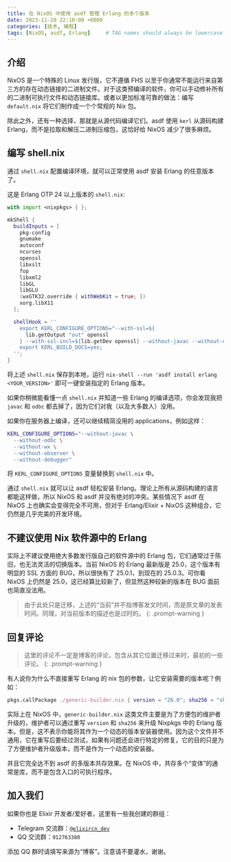```yaml
---
title: 在 NixOS 中使用 asdf 管理 Erlang 的多个版本
date: 2023-11-20 22:10:00 +0800
categories: [技术, 编程]
tags: [NixOS, asdf, Erlang]     # TAG names should always be lowercase
---
```


## 介绍

NixOS 是一个特殊的 Linux 发行版，它不遵循 FHS 以至于你通常不能运行来自第三方的存在动态链接的二进制文件。对于这类预编译的软件，你可以手动修补所有的二进制可执行文件和动态链接库。或者以更加标准可靠的做法：编写 `default.nix` 将它们制作成一个个常规的 Nix 包。

除此之外，还有一种选择，那就是从源代码编译它们。asdf 使用 `kerl` 从源码构建 Erlang，而不是拉取和解压二进制压缩包，这恰好给 NixOS 减少了很多麻烦。

## 编写 shell.nix

通过 `shell.nix` 配置编译环境，就可以正常使用 asdf 安装 Erlang 的任意版本了。

这是 Erlang OTP 24 以上版本的 `shell.nix`:

```nix
with import <nixpkgs> { };

mkShell {
  buildInputs = [
    pkg-config
    gnumake
    autoconf
    ncurses
    openssl
    libxslt
    fop
    libxml2
    libGL
    libGLU
    (wxGTK32.override { withWebKit = true; })
    xorg.libX11
  ];

  shellHook = ''
    export KERL_CONFIGURE_OPTIONS="--with-ssl=${
      lib.getOutput "out" openssl
    } --with-ssl-incl=${lib.getDev openssl} --without-javac --without-odbc";
    export KERL_BUILD_DOCS=yes;
  '';
}
```

将上述 `shell.nix` 保存到本地，运行 `nix-shell --run 'asdf install erlang <YOUR_VERSION>'` 即可一键安装指定的 Erlang 版本。

如果你稍微能看懂一点 `shell.nix` 并知道一些 Erlang 的编译选项，你会发现我把 `javac` 和 `odbc` 都去掉了，因为它们对我（以及大多数人）没用。

如果你在服务器上编译，还可以继续精简没用的 applications，例如这样：

```bash
KERL_CONFIGURE_OPTIONS="--without-javac \
  --without-odbc \
  --without-wx \
  --without-observer \
  --without-debugger"
```

将 `KERL_CONFIGURE_OPTIONS` 变量替换到 `shell.nix` 中。

通过 `shell.nix` 就可以让 asdf 轻松安装 Erlang。理论上所有从源码构建的语言都能这样做，所以 NixOS 和 asdf 并没有绝对的冲突。某些情况下 asdf 在 NixOS 上也确实会变得完全不可用，但对于 Erlang/Elixir + NixOS 这种组合，它仍然是几乎完美的开发环境。

## 不建议使用 Nix 软件源中的 Erlang

实际上不建议使用绝大多数发行版自己的软件源中的 Erlang 包，它们通常过于陈旧，也无法灵活的切换版本。当前 NixOS 的 Erlang 最新版是 25.0，这个版本有明显的 SSL 方面的 BUG，所以很快有了 25.0.1，到现在的 25.0.3。可你看 NixOS 上仍然是 25.0，这已经算比较新了，但显然这种较新的版本在 BUG 面前也简直没法用。

>由于此处只是迁移，上述的“当前”并不指博客发文时间，而是原文章的发表时间。同理，对当前版本的描述也是过时的。
{: .prompt-warning }

## 回复评论

>这里的评论不一定是博客的评论，包含从其它位置迁移过来时，最初的一些评论。
{: .prompt-warning }

有人说你为什么不直接重写 Erlang 的 nix 包的参数，让它安装需要的版本呢？例如：

```nix
pkgs.callPackage ./generic-builder.nix { version = "26.0"; sha256 = "sha256-7z5LkCLyjqGlo48XlcwAUiu1FkmAAewEGnP30QDDme8="; }
```

实际上在 NixOS 中，`generic-builder.nix` 这类文件主要是为了方便包的维护者升级的，维护者可以通过重写 `version` 和 `sha256` 来升级 Nixpkgs 中的 Erlang 版本。但是，这不表示你能将其作为一个动态的版本安装器使用。因为这个文件并不通用，它在重写后要经过测试，如果有问题还会进行特定的修复。它的目的只是为了方便维护者升级版本，而不是作为一个动态的安装器。

并且它完全达不到 asdf 的多版本共存效果。在 NixOS 中，共存多个“变体”的通常是库，而不是包含入口的可执行程序。

## 加入我们

如果你也是 Elixir 开发者/爱好者，这里有一些我创建的群组：

- Telegram 交流群：[`@elixircn_dev`](https://t.me/elixircn_dev)
- QQ 交流群：`912763380`

添加 QQ 群时请填写来源为“博客”。注意请不要灌水，谢谢。
